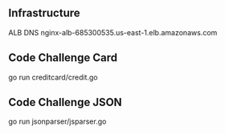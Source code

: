## Infrastructure
ALB DNS nginx-alb-685300535.us-east-1.elb.amazonaws.com

## Code Challenge Card
go run creditcard/credit.go

## Code Challenge JSON
go run jsonparser/jsparser.go
